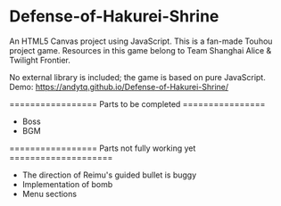 # Defense-of-Hakurei-Shrine
An HTML5 Canvas project using JavaScript. 
This is a fan-made Touhou project game.
Resources in this game belong to Team Shanghai Alice & Twilight Frontier.

No external library is included; the game is based on pure JavaScript.
Demo: https://andytq.github.io/Defense-of-Hakurei-Shrine/

================= Parts to be completed ================
- Boss
- BGM


================= Parts not fully working yet ====================
- The direction of Reimu's guided bullet is buggy
- Implementation of bomb
- Menu sections
